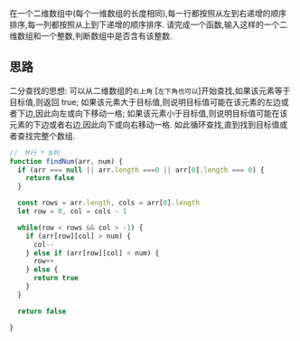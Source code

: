 在一个二维数组中(每个一维数组的长度相同),每一行都按照从左到右递增的顺序排序,每一列都按照从上到下递增的顺序排序. 请完成一个函数,输入这样的一个二维数组和一个整数,判断数组中是否含有该整数. 

## 思路

二分查找的思想: 可以从二维数组的`右上角` [`左下角也可以`]开始查找,如果该元素等于目标值,则返回 true; 如果该元素大于目标值,则说明目标值可能在该元素的左边或者下边,因此向左或向下移动一格; 如果该元素小于目标值,则说明目标值可能在该元素的下边或者右边,因此向下或向右移动一格. 如此循环查找,直到找到目标值或者查找完整个数组. 


```js
//  M行 * N列
function findNum(arr, num) {
  if (arr === null || arr.length ===0 || arr[0].length === 0) {
    return false
  }

  const rows = arr.length, cols = arr[0].length
  let row = 0, col = cols - 1

  while(row < rows && col > -1) {
    if (arr[row][col] > num) {
      col--
    } else if (arr[row][col] < num) {
      row++
    } else {
      return true
    }
  } 

  return false

}


```